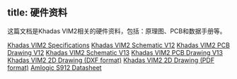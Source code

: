 title: 硬件资料
---

这篇文档是Khadas VIM2相关的硬件资料，包括：原理图、PCB和数据手册等。

[Khadas VIM2 Specifications](https://dl.khadas.com/Hardware/VIM2/Specs/VIM2_Specs.pdf)
[Khadas VIM2 Schematic V12](https://dl.khadas.com/Hardware/VIM2/Schematic/VIM2_V12_Sch.pdf)
[Khadas VIM2 PCB Drawing V12](https://dl.khadas.com/Hardware/VIM2/Schematic/VIM2_V12_Silk.pdf)
[Khadas VIM2 Schematic V13](https://dl.khadas.com/Hardware/VIM2/Schematic/VIM2_V13_Sch.pdf)
[Khadas VIM2 PCB Drawing V13](https://dl.khadas.com/Hardware/VIM2/Schematic/VIM2_V13_Silk.pdf)
[Khadas VIM2 2D Drawing (DXF format)](https://dl.khadas.com/Hardware/VIM2/DXF/VIM2_V12_DXF.7z)
[Khadas VIM2 2D Drawing (PDF format)](https://dl.khadas.com/Hardware/VIM2/DXF/VIM2_V12_DXF.pdf)
[Amlogic S912 Datasheet](https://dl.khadas.com/Hardware/VIM2/Datasheet/S912_Datasheet_V0.220170314publicversion-Wesion.pdf)
